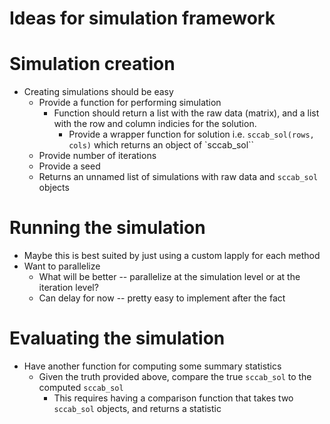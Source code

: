 # Ideas for simulation framework

# Simulation creation
- Creating simulations should be easy
    - Provide a function for performing simulation
        - Function should return a list with the raw data (matrix), and a list
          with the row and column indicies for the solution.
          - Provide a wrapper function for solution i.e. `sccab_sol(rows,
            cols)` which returns an object of `sccab_sol``
    - Provide number of iterations
    - Provide a seed
    - Returns an unnamed list of simulations with raw data and `sccab_sol`
      objects

# Running the simulation
- Maybe this is best suited by just using a custom lapply for each method
- Want to parallelize
    - What will be better -- parallelize at the simulation level or at the
      iteration level?
    - Can delay for now -- pretty easy to implement after the fact

# Evaluating the simulation
- Have another function for computing some summary statistics
    - Given the truth provided above, compare the true `sccab_sol` to the
      computed `sccab_sol`
      - This requires having a comparison function that takes two `sccab_sol`
        objects, and returns a statistic

